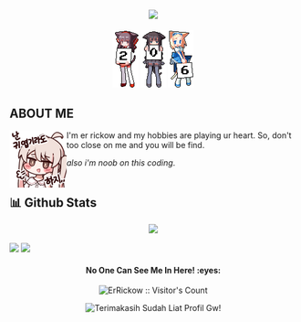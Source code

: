 ### <p align="center"><img width="50%" src="https://camo.githubusercontent.com/d895f9795055136ce45aa585b92bf0cbf845c3e45190b3a1422ea47df22b4a3d/68747470733a2f2f692e6962622e636f2f543063683966472f7070322e706e67"/> </p>
 <p align="center">
  <a href="#"><img
  src="gambar/2.gif"><a/>
  <a href="#"><img src="gambar/0.gif"><a/>
  <a href="#"><img src="gambar/6.gif"><a/>
</p>

## **ABOUT ME**
<a href="https://github.com/ErRickow"><img align="left" width="100" src="./gambar/mahiro.png"></a>
I'm er rickow and my hobbies are playing ur heart. So, don't too close on me and you will be find.

_also i'm noob on this coding_.
<br><br>

## **📊 Github Stats**
<p align="center"><img width="50%" src="https://github-readme-stats.vercel.app/api?username=ErRickow&show_icons=true&count_private=true&theme=react&hide_border=true&bg_color=0D1117"/>
</p>

![](https://raw.githubusercontent.com/ErRickow/github-stats/master/generated/overview.svg#gh-dark-mode-only)
![](https://raw.githubusercontent.com/ErRickow/github-stats/master/generated/overview.svg#gh-light-mode-only)

<h4 align="center"><i class="fas fa-align-center"></i>No One Can See Me In Here! :eyes:</h4>

<p align="center"><img src="https://profile-counter.glitch.me/{ErRickow}/count.svg" alt="ErRickow :: Visitor's Count" /></p>

<div align="center">
    <img src="https://typograssy.deno.dev/api?text=terimakasih%20sudah%20liat%20profil gw!&l0=none&l1=ef858c&l2=62b7d8&l3=ffb6c1&l4=caf9ff&bg=none&frame=none&speed=250&comment=" alt="Terimakasih Sudah Liat Profil Gw!">
</div>
